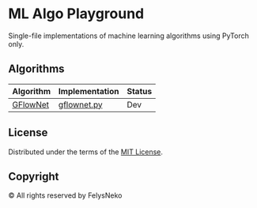 # ML Algo Playground

Single-file implementations of machine learning algorithms using PyTorch only.

## Algorithms

| Algorithm                                    | Implementation                  | Status |
|----------------------------------------------|---------------------------------|--------|
| [GFlowNet](https://arxiv.org/pdf/2106.04399) | [gflownet.py](mlap/gflownet.py) | Dev    |

## License

Distributed under the terms of the [MIT License](LICENSE).

## Copyright

© All rights reserved by FelysNeko
